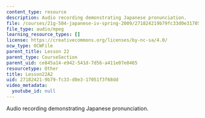 ```yaml
---
content_type: resource
description: Audio recording demonstrating Japanese pronunciation.
file: /courses/21g-504-japanese-iv-spring-2009/271824219b79fc33d0e317051f3f68dd_Lesson22A2.mp3
file_type: audio/mpeg
learning_resource_types: []
license: https://creativecommons.org/licenses/by-nc-sa/4.0/
ocw_type: OCWFile
parent_title: Lesson 22
parent_type: CourseSection
parent_uid: ce845a14-e942-541d-7d56-a411e07e0465
resourcetype: Other
title: Lesson22A2
uid: 27182421-9b79-fc33-d0e3-17051f3f68dd
video_metadata:
  youtube_id: null
---
```

Audio recording demonstrating Japanese pronunciation.